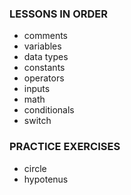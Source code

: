 ### LESSONS IN ORDER

- comments
- variables
- data types
- constants
- operators
- inputs
- math
- conditionals
- switch

### PRACTICE EXERCISES
- circle
- hypotenus

